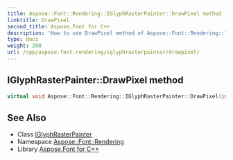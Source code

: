 ```yaml
---
title: Aspose::Font::Rendering::IGlyphRasterPainter::DrawPixel method
linktitle: DrawPixel
second_title: Aspose.Font for C++
description: 'How to use DrawPixel method of Aspose::Font::Rendering::IGlyphRasterPainter class in C++.'
type: docs
weight: 200
url: /cpp/aspose.font.rendering/iglyphrasterpainter/drawpixel/
---
```

## IGlyphRasterPainter::DrawPixel method




```cpp
virtual void Aspose::Font::Rendering::IGlyphRasterPainter::DrawPixel(int32_t x, int32_t y, int32_t saturation)=0
```

## See Also

* Class [IGlyphRasterPainter](../)
* Namespace [Aspose::Font::Rendering](../../)
* Library [Aspose.Font for C++](../../../)
